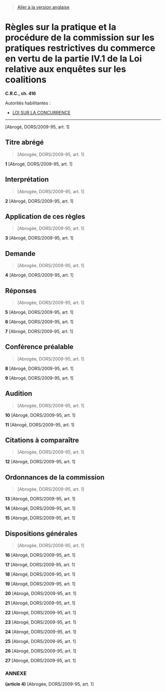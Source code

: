> [Aller à la version anglaise](/en/Regulations/Consolidated%20Regulations%20of%20Canada/401-500/C.R.C.,%20c.%20416.md)

# Règles sur la pratique et la procédure de la commission sur les pratiques restrictives du commerce en vertu de la partie IV.1 de la Loi relative aux enquêtes sur les coalitions

**C.R.C., ch. 416**

Autorités habilitantes : 
- [LOI SUR LA CONCURRENCE](/fr/Lois/Lois%20révisées%20du%20Canada/C/C-34.md)

----------


[Abrogé, DORS/2009-95, art. 1]



## Titre abrégé
> [Abrogée, DORS/2009-95, art. 1]



**1** [Abrogé, DORS/2009-95, art. 1]




## Interprétation
> [Abrogée, DORS/2009-95, art. 1]



**2** [Abrogé, DORS/2009-95, art. 1]




## Application de ces règles
> [Abrogée, DORS/2009-95, art. 1]



**3** [Abrogé, DORS/2009-95, art. 1]




## Demande
> [Abrogée, DORS/2009-95, art. 1]



**4** [Abrogé, DORS/2009-95, art. 1]




## Réponses
> [Abrogée, DORS/2009-95, art. 1]



**5** [Abrogé, DORS/2009-95, art. 1]



**6** [Abrogé, DORS/2009-95, art. 1]



**7** [Abrogé, DORS/2009-95, art. 1]




## Conférence préalable
> [Abrogée, DORS/2009-95, art. 1]



**8** [Abrogé, DORS/2009-95, art. 1]



**9** [Abrogé, DORS/2009-95, art. 1]




## Audition
> [Abrogée, DORS/2009-95, art. 1]



**10** [Abrogé, DORS/2009-95, art. 1]



**11** [Abrogé, DORS/2009-95, art. 1]




## Citations à comparaître
> [Abrogée, DORS/2009-95, art. 1]



**12** [Abrogé, DORS/2009-95, art. 1]




## Ordonnances de la commission
> [Abrogée, DORS/2009-95, art. 1]



**13** [Abrogé, DORS/2009-95, art. 1]



**14** [Abrogé, DORS/2009-95, art. 1]



**15** [Abrogé, DORS/2009-95, art. 1]




## Dispositions générales
> [Abrogée, DORS/2009-95, art. 1]



**16** [Abrogé, DORS/2009-95, art. 1]



**17** [Abrogé, DORS/2009-95, art. 1]



**18** [Abrogé, DORS/2009-95, art. 1]



**19** [Abrogé, DORS/2009-95, art. 1]



**20** [Abrogé, DORS/2009-95, art. 1]



**21** [Abrogé, DORS/2009-95, art. 1]



**22** [Abrogé, DORS/2009-95, art. 1]



**23** [Abrogé, DORS/2009-95, art. 1]



**24** [Abrogé, DORS/2009-95, art. 1]



**25** [Abrogé, DORS/2009-95, art. 1]



**26** [Abrogé, DORS/2009-95, art. 1]



**27** [Abrogé, DORS/2009-95, art. 1]




### **ANNEXE** 
**(article 4)**
[Abrogée, DORS/2009-95, art. 1]


